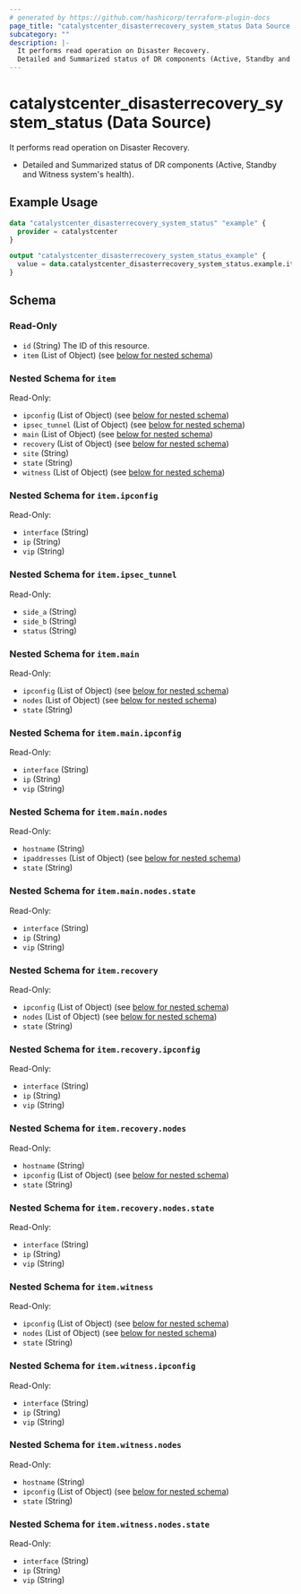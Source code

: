 ```yaml
---
# generated by https://github.com/hashicorp/terraform-plugin-docs
page_title: "catalystcenter_disasterrecovery_system_status Data Source - terraform-provider-catalystcenter"
subcategory: ""
description: |-
  It performs read operation on Disaster Recovery.
  Detailed and Summarized status of DR components (Active, Standby and Witness system's health).
---
```


# catalystcenter_disasterrecovery_system_status (Data Source)

It performs read operation on Disaster Recovery.

- Detailed and Summarized status of DR components (Active, Standby and Witness system's health).

## Example Usage

```terraform
data "catalystcenter_disasterrecovery_system_status" "example" {
  provider = catalystcenter
}

output "catalystcenter_disasterrecovery_system_status_example" {
  value = data.catalystcenter_disasterrecovery_system_status.example.item
}
```

<!-- schema generated by tfplugindocs -->
## Schema

### Read-Only

- `id` (String) The ID of this resource.
- `item` (List of Object) (see [below for nested schema](#nestedatt--item))

<a id="nestedatt--item"></a>
### Nested Schema for `item`

Read-Only:

- `ipconfig` (List of Object) (see [below for nested schema](#nestedobjatt--item--ipconfig))
- `ipsec_tunnel` (List of Object) (see [below for nested schema](#nestedobjatt--item--ipsec_tunnel))
- `main` (List of Object) (see [below for nested schema](#nestedobjatt--item--main))
- `recovery` (List of Object) (see [below for nested schema](#nestedobjatt--item--recovery))
- `site` (String)
- `state` (String)
- `witness` (List of Object) (see [below for nested schema](#nestedobjatt--item--witness))

<a id="nestedobjatt--item--ipconfig"></a>
### Nested Schema for `item.ipconfig`

Read-Only:

- `interface` (String)
- `ip` (String)
- `vip` (String)


<a id="nestedobjatt--item--ipsec_tunnel"></a>
### Nested Schema for `item.ipsec_tunnel`

Read-Only:

- `side_a` (String)
- `side_b` (String)
- `status` (String)


<a id="nestedobjatt--item--main"></a>
### Nested Schema for `item.main`

Read-Only:

- `ipconfig` (List of Object) (see [below for nested schema](#nestedobjatt--item--main--ipconfig))
- `nodes` (List of Object) (see [below for nested schema](#nestedobjatt--item--main--nodes))
- `state` (String)

<a id="nestedobjatt--item--main--ipconfig"></a>
### Nested Schema for `item.main.ipconfig`

Read-Only:

- `interface` (String)
- `ip` (String)
- `vip` (String)


<a id="nestedobjatt--item--main--nodes"></a>
### Nested Schema for `item.main.nodes`

Read-Only:

- `hostname` (String)
- `ipaddresses` (List of Object) (see [below for nested schema](#nestedobjatt--item--main--nodes--ipaddresses))
- `state` (String)

<a id="nestedobjatt--item--main--nodes--ipaddresses"></a>
### Nested Schema for `item.main.nodes.state`

Read-Only:

- `interface` (String)
- `ip` (String)
- `vip` (String)




<a id="nestedobjatt--item--recovery"></a>
### Nested Schema for `item.recovery`

Read-Only:

- `ipconfig` (List of Object) (see [below for nested schema](#nestedobjatt--item--recovery--ipconfig))
- `nodes` (List of Object) (see [below for nested schema](#nestedobjatt--item--recovery--nodes))
- `state` (String)

<a id="nestedobjatt--item--recovery--ipconfig"></a>
### Nested Schema for `item.recovery.ipconfig`

Read-Only:

- `interface` (String)
- `ip` (String)
- `vip` (String)


<a id="nestedobjatt--item--recovery--nodes"></a>
### Nested Schema for `item.recovery.nodes`

Read-Only:

- `hostname` (String)
- `ipconfig` (List of Object) (see [below for nested schema](#nestedobjatt--item--recovery--nodes--ipconfig))
- `state` (String)

<a id="nestedobjatt--item--recovery--nodes--ipconfig"></a>
### Nested Schema for `item.recovery.nodes.state`

Read-Only:

- `interface` (String)
- `ip` (String)
- `vip` (String)




<a id="nestedobjatt--item--witness"></a>
### Nested Schema for `item.witness`

Read-Only:

- `ipconfig` (List of Object) (see [below for nested schema](#nestedobjatt--item--witness--ipconfig))
- `nodes` (List of Object) (see [below for nested schema](#nestedobjatt--item--witness--nodes))
- `state` (String)

<a id="nestedobjatt--item--witness--ipconfig"></a>
### Nested Schema for `item.witness.ipconfig`

Read-Only:

- `interface` (String)
- `ip` (String)
- `vip` (String)


<a id="nestedobjatt--item--witness--nodes"></a>
### Nested Schema for `item.witness.nodes`

Read-Only:

- `hostname` (String)
- `ipconfig` (List of Object) (see [below for nested schema](#nestedobjatt--item--witness--nodes--ipconfig))
- `state` (String)

<a id="nestedobjatt--item--witness--nodes--ipconfig"></a>
### Nested Schema for `item.witness.nodes.state`

Read-Only:

- `interface` (String)
- `ip` (String)
- `vip` (String)
